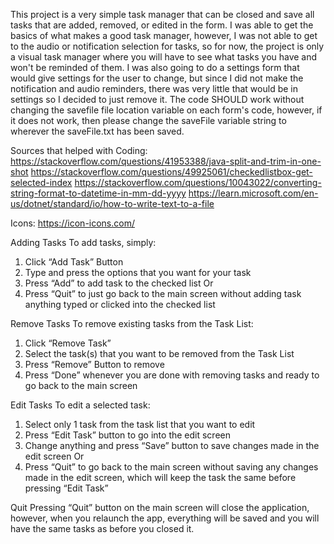 This project is a very simple task manager that can be closed and save all tasks that are added, removed, or edited in the form. I was able to get the basics of what makes a good task manager, however, I was not able to get to the audio or notification selection for tasks, so for now, the project is only a visual task manager where you will have to see what tasks you have and won't be reminded of them. I was also going to do a settings form that would give settings for the user to change, but since I did not make the notification and audio reminders, there was very little that would be in settings so I decided to just remove it. The code SHOULD work without changing the savefile file location variable on each form's code, however, if it does not work, then please change the saveFile variable string to wherever the saveFile.txt has been saved.

Sources that helped with Coding:
https://stackoverflow.com/questions/41953388/java-split-and-trim-in-one-shot
https://stackoverflow.com/questions/49925061/checkedlistbox-get-selected-index
https://stackoverflow.com/questions/10043022/converting-string-format-to-datetime-in-mm-dd-yyyy
https://learn.microsoft.com/en-us/dotnet/standard/io/how-to-write-text-to-a-file

Icons:
https://icon-icons.com/



Adding Tasks
To add tasks, simply:
1.	Click “Add Task” Button
2.	Type and press the options that you want for your task
3.	Press “Add” to add task to the checked list
Or
1.	Press “Quit” to just go back to the main screen without adding task anything typed or clicked into the checked list

Remove Tasks
To remove existing tasks from the Task List:
1.	Click “Remove Task”
2.	Select the task(s) that you want to be removed from the Task List
3.	Press “Remove” Button to remove
4.	Press “Done” whenever you are done with removing tasks and ready to go back to the main screen

Edit Tasks
To edit a selected task:
1.	Select only 1 task from the task list that you want to edit
2.	Press “Edit Task” button to go into the edit screen
3.	Change anything and press “Save” button to save changes made in the edit screen
Or
1.	Press “Quit” to go back to the main screen without saving any changes made in the edit screen, which will keep the task the same before pressing “Edit Task”

Quit
Pressing “Quit” button on the main screen will close the application, however, when you relaunch the app, everything will be saved and you will have the same tasks as before you closed it.

